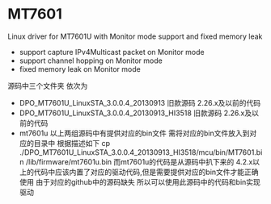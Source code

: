 # MT7601
Linux driver for MT7601U with Monitor mode support and fixed memory leak

* support capture IPv4Multicast packet on Monitor mode
* support channel hopping on Monitor mode
* fixed memory leak on Monitor mode

源码中三个文件夹  依次为
* DPO_MT7601U_LinuxSTA_3.0.0.4_20130913 旧款源码 2.26.x及以前的代码 
* DPO_MT7601U_LinuxSTA_3.0.0.4_20130913_HI3518 旧款源码 2.26.x及以前的代码 
* mt7601u
以上两组源码中有提供对应的bin文件  需将对应的bin文件放入到对应的目录中
根据描述如下 cp ./DPO_MT7601U_LinuxSTA_3.0.0.4_20130913_HI3518/mcu/bin/MT7601.bin /lib/firmware/mt7601u.bin
而mt7601u的代码是从源码中扒下来的 4.2.x以上的代码中应该内置了对应的驱动代码,但是需要提供对应的bin文件才能正确使用
由于对应的github中的源码缺失  所以可以使用此源码中的代码和bin实现驱动
